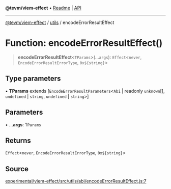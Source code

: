 **@tevm/viem-effect** • [Readme](../../README.md) \| [API](../../modules.md)

***

[@tevm/viem-effect](../../README.md) / [utils](../README.md) / encodeErrorResultEffect

# Function: encodeErrorResultEffect()

> **encodeErrorResultEffect**\<`TParams`\>(...`args`): `Effect`\<`never`, `EncodeErrorResultErrorType`, ```0x${string}```\>

## Type parameters

• **TParams** extends [`EncodeErrorResultParameters`\<`Abi` \| readonly `unknown`[], `undefined` \| `string`, `undefined` \| `string`\>]

## Parameters

• ...**args**: `TParams`

## Returns

`Effect`\<`never`, `EncodeErrorResultErrorType`, ```0x${string}```\>

## Source

[experimental/viem-effect/src/utils/abi/encodeErrorResultEffect.js:7](https://github.com/evmts/tevm-monorepo/blob/main/experimental/viem-effect/src/utils/abi/encodeErrorResultEffect.js#L7)

